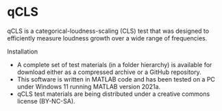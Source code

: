 # qCLS
qCLS is a categorical-loudness-scaling (CLS) test that was designed to efficiently measure loudness growth over a wide range of frequencies.

Installation 
* A complete set of test materials (in a folder hierarchy) is available for download either as a compressed archive or a GitHub repository.
* This software is written in MATLAB code and has been tested on a PC under Windows 11 running MATLAB version 2021a.
* qCLS test materials are being distributed under a creative commons license (BY-NC-SA).
